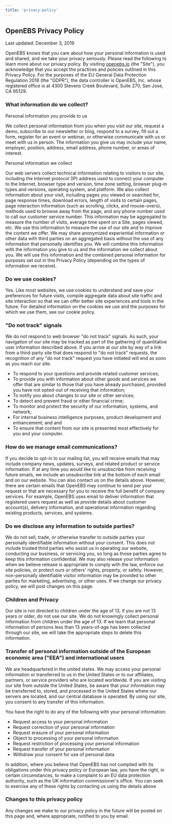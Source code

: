 ```yaml
---
title: 'privacy-policy'
---
```


## **OpenEBS Privacy Policy**

Last updated: December 3, 2019

OpenEBS knows that you care about how your personal information is used and shared, and we take your privacy seriously. Please read the following to learn more about our privacy policy. By visiting [openebs.io](https://openebs.io) (the "Site"), you acknowledge that you accept the practices and policies outlined in this Privacy Policy. For the purposes of the EU General Data Protection Regulation 2016 (the "GDPR"), the data controller is OpenEBS, Inc. whose registered office is at 4300 Stevens Creek Boulevard, Suite 270, San Jose, CA 95129.

### What information do we collect?

Personal information you provide to us

We collect personal information from you when you visit our site, request a demo, subscribe to our newsletter or blog, respond to a survey, fill out a form, register for an event or webinar, or otherwise communicate with us or meet with us in person. The information you give us may include your name, employer, position, address, email address, phone number, or areas of interest.

Personal information we collect

Our web servers collect technical information relating to visitors to our site, including the Internet protocol (IP) address used to connect your computer to the Internet, browser type and version, time zone setting, browser plug-in types and versions, operating system, and platform. We also collect information about your visit, including pages you viewed or searched for, page response times, download errors, length of visits to certain pages, page interaction information (such as scrolling, clicks, and mouse-overs), methods used to browse away from the page, and any phone number used to call our customer service number. This information may be aggregated to measure the number of visits, average time spent on a Site, pages viewed, etc. We use this information to measure the use of our site and to improve the content we offer. We may share anonymized experiential information or other data with third parties on an aggregated basis without the use of any information that personally identifies you. We will combine this information with the information you give to us and the information we collect about you. We will use this information and the combined personal information for purposes set out in this Privacy Policy (depending on the types of information we receive).

### Do we use cookies?

Yes. Like most websites, we use cookies to understand and save your preferences for future visits, compile aggregate data about site traffic and site interaction so that we can offer better site experiences and tools in the future. For detailed information on the cookies we use and the purposes for which we use them, see our cookie policy.

### "Do not track" signals

We do not respond to web browser "do not track" signals. As such, your navigation of our site may be tracked as part of the gathering of quantitative user information described above. If you arrive at our site by way of a link from a third-party site that does respond to "do not track" requests, the recognition of any "do not track" request you have initiated will end as soon as you reach our site.

- To respond to your questions and provide related customer services;
- To provide you with information about other goods and services we offer that are similar to those that you have already purchased, provided you have not opted-out of receiving that information;
- To notify you about changes to our site or other services;
- To detect and prevent fraud or other financial crime;
- To monitor and protect the security of our information, systems, and network;
- For internal business intelligence purposes, product development and enhancement; and
  and
- To ensure that content from our site is presented most effectively for you and your computer.

### How do we manage email communications?

If you decide to opt-in to our mailing list, you will receive emails that may include company news, updates, surveys, and related product or service information. If at any time you would like to unsubscribe from receiving future emails, we include an unsubscribe link at the bottom of each email and on our website. You can also contact us on the details above. However, there are certain emails that OpenEBS may continue to send per your request or that are necessary for you to receive the full benefit of company services. For example, OpenEBS uses email to deliver information that registered users request as well as provide details about customer account(s), delivery information, and operational information regarding existing products, services, and systems.

### Do we disclose any information to outside parties?

We do not sell, trade, or otherwise transfer to outside parties your personally identifiable information without your consent. This does not include trusted third parties who assist us in operating our website, conducting our business, or servicing you, so long as those parties agree to keep this information confidential. We may also release your information when we believe release is appropriate to comply with the law, enforce our site policies, or protect ours or others' rights, property, or safety. However, non-personally identifiable visitor information may be provided to other parties for marketing, advertising, or other uses. If we change our privacy policy, we will post changes on this page.

### Children and Privacy

Our site is not directed to children under the age of 13, if you are not 13 years or older, do not use our site. We do not knowingly collect personal information from children under the age of 13. If we learn that personal information of persons less than 13 years-of-age has been collected through our site, we will take the appropriate steps to delete this information.

### Transfer of personal information outside of the European economic area ("EEA") and international users

We are headquartered in the united states. We may access your personal information or transferred to us in the United States or to our affiliates, partners, or service providers who are located worldwide. If you are visiting our site from outside the United States, be aware that your information may be transferred to, stored, and processed in the United States where our servers are located, and our central database is operated. By using our site, you consent to any transfer of this information.

You have the right to do any of the following with your personal information:

- Request access to your personal information
- Request correction of your personal information
- Request erasure of your personal information
- Object to processing of your personal information
- Request restriction of processing your personal information
- Request transfer of your personal information
- Withdraw your consent for use of personal data

In addition, where you believe that OpenEBS has not complied with its obligations under this privacy policy or European law, you have the right, in certain circumstances, to make a complaint to an EU data protection authority, such as the UK information commissioner's office. You can seek to exercise any of these rights by contacting us using the details above

### Changes to this privacy policy

Any changes we make to our privacy policy in the future will be posted on this page and, where appropriate, notified to you by email.

